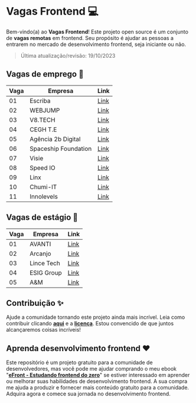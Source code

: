 # Vagas Frontend 💻

Bem-vindo(a) ao **Vagas Frontend**! Este projeto open source é um conjunto de **vagas remotas** em frontend. Seu propósito é ajudar as pessoas a entrarem no mercado de desenvolvimento frontend, seja iniciante ou não.

> Última atualização/revisão: 19/10/2023

## Vagas de emprego 🎉

| Vaga | Empresa              | Link                                     |
| ---- | -------------------- | ---------------------------------------- |
| 01   | Escriba              | [Link](https://bit.ly/emprego-efront-1)  |
| 02   | WEBJUMP              | [Link](https://bit.ly/emprego-efront-3)  |
| 03   | V8.TECH              | [Link](https://bit.ly/emprego-efront-5)  |
| 04   | CEGH T.E             | [Link](https://encurtador.com.br/lnpI6)  |
| 05   | Agência 2b Digital   | [Link](https://encurtador.com.br/cuEFK)  |
| 06   | Spaceship Foundation | [Link](https://encurtador.com.br/nAGT2)  |
| 07   | Visie                | [Link](https://encurtador.com.br/biuzH)  |
| 08   | Speed IO             | [Link](https://bit.ly/emprego-efront-15) |
| 09   | Linx                 | [Link](https://encurtador.com.br/eGJQS)  |
| 10   | Chumi-IT             | [Link](https://encurtador.com.br/fhOPS)  |
| 11   | Innolevels           | [Link](https://encurtador.com.br/dDV08)  |


## Vagas de estágio 🎉

| Vaga | Empresa    | Link                                    |
| ---- | ---------- | --------------------------------------- |
| 01   | AVANTI     | [Link](https://encurtador.com.br/ehnQZ) |
| 02   | Arcanjo    | [Link](https://encurtador.com.br/bnpW1) |
| 03   | Lince Tech | [Link](https://encurtador.com.br/FN026) |
| 04   | ESIG Group | [Link](https://encurtador.com.br/gxzY6) |
| 05   | A&M        | [Link](https://encurtador.com.br/lBZ06) |

## Contribuição ✨

Ajude a comunidade tornando este projeto ainda mais incrível. Leia como contribuir clicando **[aqui](https://github.com/iuricode/desafios-frontend/blob/main/CONTRIBUTING.md)** e a **[licença](https://github.com/iuricode/desafios-frontend/blob/main/LICENSE.md)**. Estou convencido de que juntos alcançaremos coisas incríveis!

## Aprenda desenvolvimento frontend ❤️

Este repositório é um projeto gratuito para a comunidade de desenvolvedores, mas você pode me ajudar comprando o meu ebook "**[eFront - Estudando frontend do zero](https://iuricode.com/efront)**" se estiver interessado em aprender ou melhorar suas habilidades de desenvolvimento frontend. A sua compra me ajuda a produzir e fornecer mais conteúdo gratuito para a comunidade. Adquira agora e comece sua jornada no desenvolvimento frontend.
